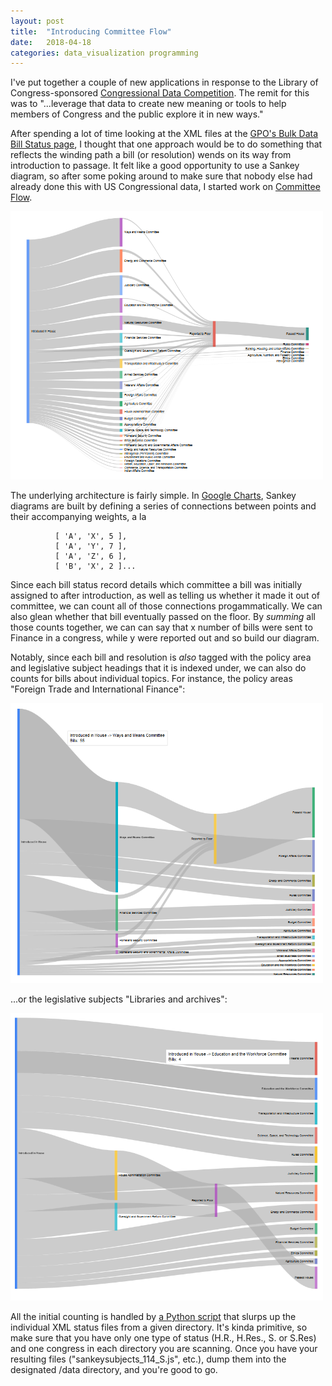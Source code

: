 ```yaml
---
layout: post
title:  "Introducing Committee Flow"
date:   2018-04-18
categories: data_visualization programming
---
```


I've put together a couple of new applications in response to the Library of Congress-sponsored [Congressional Data Competition](https://www.challenge.gov/challenge/congressional-data-competition/). The remit for this was to "...leverage that data to create new meaning or tools to help members of Congress and the public explore it in new ways."

After spending a lot of time looking at the XML files at the [GPO's Bulk Data Bill Status page](https://www.gpo.gov/fdsys/bulkdata/BILLSTATUS), I thought that one approach would be to do something that reflects the winding path a bill (or resolution) wends on its way from introduction to passage. It felt like a good opportunity to use a Sankey diagram, so after some poking around to make sure that nobody else had already done this with US Congressional data, I started work on [Committee Flow](https://esperr.github.io/committee-flow/).

<img src="/assets/committeeflow.PNG" width="500">

The underlying architecture is fairly simple. In [Google Charts](https://developers.google.com/chart/interactive/docs/gallery/sankey), Sankey diagrams are built by defining a series of connections between points and their accompanying weights, a la
~~~~
          [ 'A', 'X', 5 ],
          [ 'A', 'Y', 7 ],
          [ 'A', 'Z', 6 ],
          [ 'B', 'X', 2 ]...
  ~~~~

Since each bill status record details which committee a bill was initially assigned to after introduction, as well as telling us whether it made it out of committee, we can count all of those connections progammatically. We can also glean whether that bill eventually passed on the floor. By *summing* all those counts together, we can can say that x number of bills were sent to Finance in a congress, while y were reported out and so build our diagram.

Notably, since each bill and resolution is *also* tagged with the policy area and legislative subject headings that it is indexed under, we can also do counts for bills about individual topics. For instance, the policy areas "Foreign Trade and International Finance":

<img src="/assets/tradefin_sankey.PNG" width="500">

...or the legislative subjects "Libraries and archives":

<img src="/assets/libraries_sankey.PNG" width="500">


All the initial counting is handled by [a Python script](https://github.com/esperr/committee-flow/blob/master/buildsankey.py) that slurps up the individual XML status files from a given directory. It's kinda primitive, so make sure that you have only one type of status (H.R., H.Res., S. or S.Res) and one congress in each directory you are scanning. Once you have your resulting files ("sankeysubjects_114_S.js", etc.), dump them into the designated /data directory, and you're good to go.
